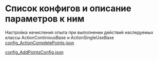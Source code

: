 # Список конфигов и описание параметров к ним

Настройка начисления опыта при выполнении действий наследуемых классы ActionContiniousBase и ActionSingleUseBase
[config_ActionCompletePoints.json](https://www.google.com)

[config_AddPointsConfig.json](https://github.com/virusomanvs/relife_advskills/blob/main/config_AddPointsConfig.md)
